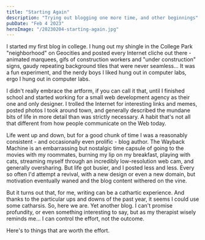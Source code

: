```yaml
---
title: "Starting Again"
description: "Trying out blogging one more time, and other beginnings"
pubDate: "Feb 4 2023"
heroImage: "/20230204-starting-again.jpg"
---
```


I started my first blog in college. I hung out my shingle in the College Park "neighborhood" on Geocities and posted every Internet cliche out there - animated marquees, gifs of construction workers and "under construction" signs, gaudy repeating background tiles that were never seamless... It was a fun experiment, and the nerdy boys I liked hung out in computer labs, ergo I hung out in computer labs. 

I didn't really embrace the artform, if you can call it that, until I finished school and started working for a small web development agency as their one and only designer. I trolled the Internet for interesting links and memes, posted photos I took around town, and generally described the mundane bits of life in more detail than was strictly necessary. A habit that's not all that different from how people communicate on the Web today. 

Life went up and down, but for a good chunk of time I was a reasonably consistent - and occasionally even prolific - blog author. The Wayback Machine is an embarrassing but nostalgic time capsule of going to the movies with my roommates, burning my lip on my breakfast, playing with cats, streaming myself through an incredibly low-resolution web cam, and generally oversharing. But life got busier, and I posted less and less. Every so often I'd attempt a revival, with a new design or even a new domain, but motivation eventually waned and the blog content withered on the vine. 

But it turns out that, for me, writing can be a cathartic experience. And thanks to the particular ups and downs of the past year, it seems I could use some catharsis. So, here we are. Yet another blog. I can't promise profundity, or even something interesting to say, but as my therapist wisely reminds me... I can control the effort, not the outcome. 

Here's to things that are worth the effort.
